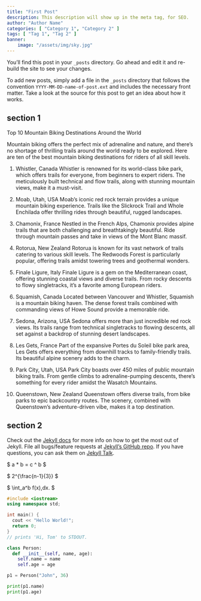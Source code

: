 ```yaml
---
title: "First Post"
description: This description will show up in the meta tag, for SEO.
author: "Author Name"
categories: [ "Category 1", "Category 2" ]
tags: [ "Tag 1", "Tag 2" ]
banner:
    image: "/assets/img/sky.jpg"
---
```


You’ll find this post in your `_posts` directory. Go ahead and edit it and re-build the site to see your changes.

To add new posts, simply add a file in the `_posts` directory that follows the convention `YYYY-MM-DD-name-of-post.ext` and includes the necessary front matter. Take a look at the source for this post to get an idea about how it works.

## section 1

Top 10 Mountain Biking Destinations Around the World

Mountain biking offers the perfect mix of adrenaline and nature, and there’s no shortage of thrilling trails around the world ready to be explored. Here are ten of the best mountain biking destinations for riders of all skill levels.

1. Whistler, Canada
Whistler is renowned for its world-class bike park, which offers trails for everyone, from beginners to expert riders. The meticulously built technical and flow trails, along with stunning mountain views, make it a must-visit.

2. Moab, Utah, USA
Moab’s iconic red rock terrain provides a unique mountain biking experience. Trails like the Slickrock Trail and Whole Enchilada offer thrilling rides through beautiful, rugged landscapes.

3. Chamonix, France
Nestled in the French Alps, Chamonix provides alpine trails that are both challenging and breathtakingly beautiful. Ride through mountain passes and take in views of the Mont Blanc massif.

4. Rotorua, New Zealand
Rotorua is known for its vast network of trails catering to various skill levels. The Redwoods Forest is particularly popular, offering trails amidst towering trees and geothermal wonders.

5. Finale Ligure, Italy
Finale Ligure is a gem on the Mediterranean coast, offering stunning coastal views and diverse trails. From rocky descents to flowy singletracks, it’s a favorite among European riders.

6. Squamish, Canada
Located between Vancouver and Whistler, Squamish is a mountain biking haven. The dense forest trails combined with commanding views of Howe Sound provide a memorable ride.

7. Sedona, Arizona, USA
Sedona offers more than just incredible red rock views. Its trails range from technical singletracks to flowing descents, all set against a backdrop of stunning desert landscapes.

8. Les Gets, France
Part of the expansive Portes du Soleil bike park area, Les Gets offers everything from downhill tracks to family-friendly trails. Its beautiful alpine scenery adds to the charm.

9. Park City, Utah, USA
Park City boasts over 450 miles of public mountain biking trails. From gentle climbs to adrenaline-pumping descents, there’s something for every rider amidst the Wasatch Mountains.

10. Queenstown, New Zealand
Queenstown offers diverse trails, from bike parks to epic backcountry routes. The scenery, combined with Queenstown’s adventure-driven vibe, makes it a top destination.


## section 2

Check out the [Jekyll docs][jekyll-docs] for more info on how to get the most out of Jekyll. File all bugs/feature requests at [Jekyll’s GitHub repo][jekyll-gh]. If you have questions, you can ask them on [Jekyll Talk][jekyll-talk].

[jekyll-docs]: https://jekyllrb.com/docs/home
[jekyll-gh]: https://github.com/jekyll/jekyll
[jekyll-talk]: https://talk.jekyllrb.com/

$ a \* b = c ^ b $

$ 2^{\frac{n-1}{3}} $

$ \int_a^b f(x)\,dx. $

```cpp
#include <iostream>
using namespace std;

int main() {
  cout << "Hello World!";
  return 0;
}
// prints 'Hi, Tom' to STDOUT.
```

```python
class Person:
  def __init__(self, name, age):
    self.name = name
    self.age = age

p1 = Person("John", 36)

print(p1.name)
print(p1.age)
```
